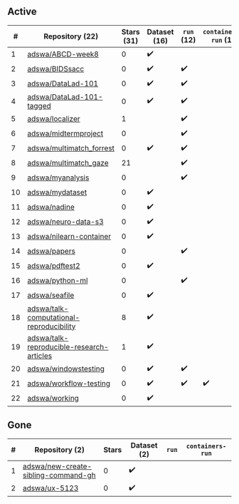 ## Active
| # | Repository (22) | Stars (31) | Dataset (16) | `run` (12) | `containers-run` (1) |
| --- | --- | --- | --- | --- | --- |
| 1 | [adswa/ABCD-week8](https://github.com/adswa/ABCD-week8) | 0 | :heavy_check_mark: |  |  |
| 2 | [adswa/BIDSsacc](https://github.com/adswa/BIDSsacc) | 0 | :heavy_check_mark: | :heavy_check_mark: |  |
| 3 | [adswa/DataLad-101](https://github.com/adswa/DataLad-101) | 0 | :heavy_check_mark: | :heavy_check_mark: |  |
| 4 | [adswa/DataLad-101-tagged](https://github.com/adswa/DataLad-101-tagged) | 0 | :heavy_check_mark: | :heavy_check_mark: |  |
| 5 | [adswa/localizer](https://github.com/adswa/localizer) | 1 |  | :heavy_check_mark: |  |
| 6 | [adswa/midtermproject](https://github.com/adswa/midtermproject) | 0 |  | :heavy_check_mark: |  |
| 7 | [adswa/multimatch_forrest](https://github.com/adswa/multimatch_forrest) | 0 | :heavy_check_mark: | :heavy_check_mark: |  |
| 8 | [adswa/multimatch_gaze](https://github.com/adswa/multimatch_gaze) | 21 |  | :heavy_check_mark: |  |
| 9 | [adswa/myanalysis](https://github.com/adswa/myanalysis) | 0 |  | :heavy_check_mark: |  |
| 10 | [adswa/mydataset](https://github.com/adswa/mydataset) | 0 | :heavy_check_mark: |  |  |
| 11 | [adswa/nadine](https://github.com/adswa/nadine) | 0 | :heavy_check_mark: |  |  |
| 12 | [adswa/neuro-data-s3](https://github.com/adswa/neuro-data-s3) | 0 | :heavy_check_mark: |  |  |
| 13 | [adswa/nilearn-container](https://github.com/adswa/nilearn-container) | 0 | :heavy_check_mark: |  |  |
| 14 | [adswa/papers](https://github.com/adswa/papers) | 0 |  | :heavy_check_mark: |  |
| 15 | [adswa/pdftest2](https://github.com/adswa/pdftest2) | 0 | :heavy_check_mark: |  |  |
| 16 | [adswa/python-ml](https://github.com/adswa/python-ml) | 0 |  | :heavy_check_mark: |  |
| 17 | [adswa/seafile](https://github.com/adswa/seafile) | 0 | :heavy_check_mark: |  |  |
| 18 | [adswa/talk-computational-reproducibility](https://github.com/adswa/talk-computational-reproducibility) | 8 | :heavy_check_mark: |  |  |
| 19 | [adswa/talk-reproducible-research-articles](https://github.com/adswa/talk-reproducible-research-articles) | 1 | :heavy_check_mark: |  |  |
| 20 | [adswa/windowstesting](https://github.com/adswa/windowstesting) | 0 | :heavy_check_mark: | :heavy_check_mark: |  |
| 21 | [adswa/workflow-testing](https://github.com/adswa/workflow-testing) | 0 | :heavy_check_mark: | :heavy_check_mark: | :heavy_check_mark: |
| 22 | [adswa/working](https://github.com/adswa/working) | 0 | :heavy_check_mark: |  |  |

## Gone
| # | Repository (2) | Stars | Dataset (2) | `run` | `containers-run` |
| --- | --- | --- | --- | --- | --- |
| 1 | [adswa/new-create-sibling-command-gh](https://github.com/adswa/new-create-sibling-command-gh) | 0 | :heavy_check_mark: |  |  |
| 2 | [adswa/ux-5123](https://github.com/adswa/ux-5123) | 0 | :heavy_check_mark: |  |  |
